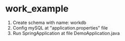 # work_example
1. Create schema with name: workdb
2. Config mySQL at "application.properties" file
3. Run SpringApplication at file DemoApplication.java  
